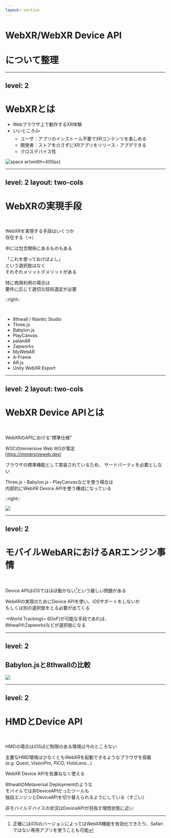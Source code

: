 ```yaml
---
layout: section
---
```


# WebXR/WebXR Device API
# について整理

---
level: 2
---

# WebXRとは

- Webブラウザ上で動作するXR体験
- いいところ👍
  - ユーザ：アプリのインストール不要でXRコンテンツを楽しめる
  - 開発者：ストアを介さずにXRアプリをリリース・アプデできる
  - クロスデバイス性

![space ar](/spacear.png){width=400px}

---
level: 2
layout: two-cols
---

# WebXRの実現手段

<br />

WebXRを実現する手段はいくつか<br />存在する（→）

中には包含関係にあるものもある

「これを使っておけばよし」  
という選択肢はなく  
それぞれメリットデメリットがある

特に商用利用の場合は  
要件に応じて適切な技術選定が必要


::right::

<br/>

- 8thwall / Niantic Studio
- Three.js
- Babylon.js
- PlayCanvas
- palanAR
- Zapworks
- MyWebAR
- A-Frame
- AR.js
- Unity WebXR Export

---
level: 2
layout: two-cols
---

# WebXR Device APIとは
<br/>

WebXRのAPIにおける”標準仕様”

W3CのImmersive Web WGが策定  
https://immersiveweb.dev/

ブラウザの標準機能として実装されているため、
サードパーティを必要としない

Three.js・Babylon.js・PlayCanvasなどを使う場合は  
内部的にWebXR Device APIを使う構成になっている

::right::

<img src="https://immersiveweb.dev/webxr-logo.svg" class="ml-5 mt-30"/>

---
level: 2
---

# モバイルWebARにおけるARエンジン事情
<br />

Device APIはiOSではほぼ動かない[^1]という厳しい問題がある

WebARの実現のためにDevice APIを使い、iOSサポートをしないか  
もしくは別の選択肢をとる必要が出てくる

→World Tracking(= 6DoF)が可能な手段であれば、  
8thwallやZapworksなどが選択肢になる

[^1]:正確にはiOSのバージョンによってはWebXR機能を有効化できたり、Safariではない専用アプリを使うことも可能

<style>
  .footnote-item, .footnote-item p{
    font-size:13px
  }
</style>

---
level: 2
---

## Babylon.jsと8thwallの比較

<img src="/bab8th.png" />

---
level: 2
---

# HMDとDevice API
<br/>

HMDの場合はiOSほど制限のある環境は今のところない

主要なHMD環境は少なくともWebXRを起動できるようなブラウザを搭載  
(e.g. Quest, VisionPro, PICO, HoloLens...)

WebXR Device APIを気兼ねなく使える  

8thwallのMetaversal Deploymentのような  
モバイルでは非DeviceAPIだったツールも  
独自エンジンとDeviceAPIを切り替えられるようにしている（すごい）

非モバイルデバイスの状況はDeviceAPIが目指す理想状態に近い